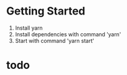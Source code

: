 # Getting Started

1. Install yarn
2. Install dependencies with command 'yarn'
3. Start with command 'yarn start'
# todo

